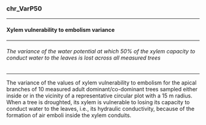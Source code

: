 ### chr_VarP50



------
#### Xylem vulnerability to embolism variance



------
###### The variance of the water potential at which 50% of the xylem capacity to conduct water to the leaves is lost across all measured trees



------
The variance of the values of xylem vulnerability to embolism for the apical branches of 10 measured adult dominant/co-dominant trees sampled either inside or in the vicinity of a representative circular plot with a 15 m radius. When a tree is droughted, its xylem is vulnerable to losing its capacity to conduct water to the leaves, i.e., its hydraulic conductivity, because of the formation of air emboli inside the xylem conduits.